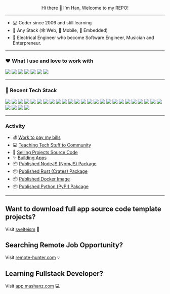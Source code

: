 <p align="center">
  Hi there 👋 I'm Han, Welcome to my REPO!
</p>
<hr>

- 💻 Coder since 2006 and still learning
- 🚩 Any Stack (🕸 Web, 📱 Mobile, 👾 Embedded)
- 🎹 Electrical Engineer who become Software Engineer, Musician and Enterpreneur.

<hr>

### ❤️ What I use and love to work with
![](https://img.shields.io/badge/Rust-000000?style=for-the-badge&logo=rust&logoColor=red)
![](https://img.shields.io/badge/Svelte-E34F26?style=for-the-badge&logo=svelte&logoColor=white)
![](https://img.shields.io/badge/SvelteKit-E34F26?style=for-the-badge&logo=svelte&logoColor=white)
![](https://img.shields.io/badge/TailwindCSS-white?style=for-the-badge&logo=tailwindcss&logoColor=blue)
![](https://img.shields.io/badge/Tauri-black?style=for-the-badge&logo=tauri&logoColor=white)
![](https://img.shields.io/badge/postgres-white?style=for-the-badge&logo=postgresql&logoColor=blue)
![](https://img.shields.io/badge/docker-blue?style=for-the-badge&logo=docker&logoColor=white)

<hr>

### 🧭 Recent Tech Stack
![](https://img.shields.io/badge/Markdown-000000?style=for-the-badge&logo=markdown&logoColor=white)
![](https://img.shields.io/badge/HTML5-E34F26?style=for-the-badge&logo=html5&logoColor=white)
![](https://img.shields.io/badge/CSS3-1572B6?style=for-the-badge&logo=css3&logoColor=white)
![](https://img.shields.io/badge/JAVASCRIPT-F7DF1E?style=for-the-badge&logo=javascript&logoColor=black)
![](https://img.shields.io/badge/PYTHON-1572B6?style=for-the-badge&logo=python&logoColor=white)
![](https://img.shields.io/badge/TypeScript-1572B6?style=for-the-badge&logo=typescript&logoColor=white)
![](https://img.shields.io/badge/FLASK-000000?style=for-the-badge&logo=flask&logoColor=white)
![](https://img.shields.io/badge/DJANGO-43853D?style=for-the-badge&logo=django&logoColor=white)
![](https://img.shields.io/badge/Bootstrap-563D7C?style=for-the-badge&logo=bootstrap&logoColor=white)
![](https://img.shields.io/badge/TailwindCSS-white?style=for-the-badge&logo=tailwindcss&logoColor=blue)
![](https://img.shields.io/badge/jQuery-0769AD?style=for-the-badge&logo=jquery&logoColor=white)
![](https://img.shields.io/badge/React-20232A?style=for-the-badge&logo=react&logoColor=61DAFB)
![](https://img.shields.io/badge/Svelte-E34F26?style=for-the-badge&logo=svelte&logoColor=white)
![](https://img.shields.io/badge/Google_Cloud-4285F4?style=for-the-badge&logo=google-cloud&logoColor=white)
![](https://img.shields.io/badge/postgres-white?style=for-the-badge&logo=postgresql&logoColor=blue)
![](https://img.shields.io/badge/mysql-white?style=for-the-badge&logo=mysql&logoColor=orange)
![](https://img.shields.io/badge/docker-blue?style=for-the-badge&logo=docker&logoColor=white)
![](https://img.shields.io/badge/arduino-white?style=for-the-badge&logo=arduino&logoColor=dark)
![](https://img.shields.io/badge/pytest-white?style=for-the-badge&logo=pytest&logoColor=dark)
![](https://img.shields.io/badge/pandas-black?style=for-the-badge&logo=pandas&logoColor=dark)
![](https://img.shields.io/badge/numpy-white?style=for-the-badge&logo=numpy&logoColor=blue)
![](https://img.shields.io/badge/vscode-black?style=for-the-badge&logo=visualstudiocode&logoColor=blue)
![](https://img.shields.io/badge/jupyter-white?style=for-the-badge&logo=jupyter&logoColor=orange)
![](https://img.shields.io/badge/github-black?style=for-the-badge&logo=github&logoColor=white)
![](https://img.shields.io/badge/anaconda-white?style=for-the-badge&logo=anaconda&logoColor=green)
![](https://img.shields.io/badge/Android-404D59?style=for-the-badge&logo=android&logoColor=4EA94B)
![](https://img.shields.io/badge/ubuntu-white?style=for-the-badge&logo=ubuntu&logoColor=orange)
![](https://img.shields.io/badge/windows-white?style=for-the-badge&logo=windows&logoColor=blue)
![](https://img.shields.io/badge/macos-white?style=for-the-badge&logo=apple&logoColor=silver)

<hr />

### Activity
- 💰 [Work to pay my bills](https://mashanz.com)
- 💻 [Teaching Tech Stuff to Community](https://app.mashanz.com)
- 🚀 [Selling Projects Source Code](https://svelteism.com)
- ✨ [Building Apps](https://github.com/mashanz?tab=repositories)
- 📦 [Published NodeJS (NpmJS) Package](https://www.npmjs.com/~mashanz)
- 📦 [Published Rust (Crates) Package](https://crates.io/users/mashanz)
- 📦 [Published Docker Image](https://hub.docker.com/u/mashanz)
- 📦 [Published Python (PyPI) Pakcage](https://pypi.org/manage/projects/)

<hr />

## Want to download full app source code template projects?

Visit [svelteism](https://svelteism.com) 🚀

## Searching Remote Job Opportunity?

Visit [remote-hunter.com](https://remote-hunter.com) 💡

## Learning Fullstack Developer?

Visit [app.mashanz.com](https://app.mashanz.com) 💻

